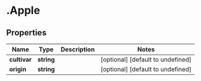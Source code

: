 # .Apple

## Properties

|Name | Type | Description | Notes|
|------------ | ------------- | ------------- | -------------|
|**cultivar** | **string** |  | [optional] [default to undefined]|
|**origin** | **string** |  | [optional] [default to undefined]|




